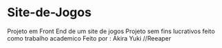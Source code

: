 # Site-de-Jogos
Projeto em Front End de um site de jogos
Projeto sem fins lucrativos feito como trabalho academico
Feito por : Akira Yuki //Reeaper
